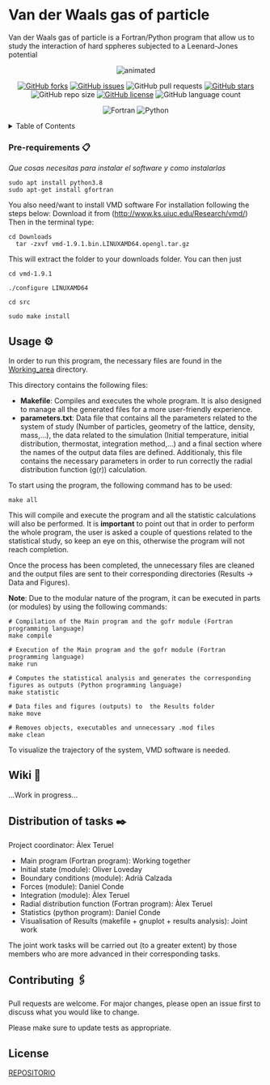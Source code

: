 #  Van der Waals gas of particle

 Van der Waals gas of particle is a Fortran/Python program that allow us to study the interaction of hard sppheres subjected to a Leenard-Jones potential


<p align="center">
  <img src="https://user-images.githubusercontent.com/66941005/155822626-9a3d667d-cf97-44cb-b0a4-29d1b485c6d4.gif" alt="animated" />
</p>

<div align="center">
 
[![GitHub forks](https://img.shields.io/github/forks/Eines-Informatiques-Avancades/Project-II)](https://github.com/Eines-Informatiques-Avancades/Project-II/network)
[![GitHub issues](https://img.shields.io/github/issues/Eines-Informatiques-Avancades/Project-II)](https://github.com/Eines-Informatiques-Avancades/Project-II/issues)
![GitHub pull requests](https://img.shields.io/github/issues-pr/Eines-Informatiques-Avancades/Project-II)
[![GitHub stars](https://img.shields.io/github/stars/Eines-Informatiques-Avancades/Project-II)](https://github.com/Eines-Informatiques-Avancades/Project-II/stargazers)
![GitHub repo size](https://img.shields.io/github/repo-size/Eines-Informatiques-Avancades/Project-II)
[![GitHub license](https://img.shields.io/github/license/Eines-Informatiques-Avancades/Project-II)](https://github.com/Eines-Informatiques-Avancades/Project-II)
![GitHub language count](https://img.shields.io/github/languages/count/Eines-Informatiques-Avancades/Project-II)

![Fortran](https://img.shields.io/badge/Fortran-%23734F96.svg?style=for-the-badge&logo=fortran&logoColor=white)
![Python](https://img.shields.io/badge/python-3670A0?style=for-the-badge&logo=python&logoColor=ffdd54)
</div>


<!-- TABLE OF CONTENTS -->
<details>
  <summary>Table of Contents</summary>
  <ol>
    <li><a href="#Pre-requirements">Pre-requirements</a></li>
    <li><a href="#Usage">Usage</a></li>
    <li><a href="#wiki">Wiki</a></li>
    <li><a href="#Distribution-of-tasks">Distribution of tasks</a></li>
    <li><a href="#contributing">Contributing</a></li>
    <li><a href="#license">License</a></li>
  </ol>
</details>


<!-- Pre-requirements -->
### Pre-requirements 📋

_Que cosas necesitas para instalar el software y como instalarlas_

```
sudo apt install python3.8
sudo apt-get install gfortran
```
You also need/want to install VMD software
For installation following the steps below: Download it from (http://www.ks.uiuc.edu/Research/vmd/) Then in the terminal type:
```
cd Downloads
  tar -zxvf vmd-1.9.1.bin.LINUXAMD64.opengl.tar.gz
```
This will extract the folder to your downloads folder. You can then just
```
cd vmd-1.9.1

./configure LINUXAMD64

cd src

sudo make install
```

<!-- Usage -->
## Usage ⚙️
In order to run this program, the necessary files are found in the [Working_area](https://github.com/Eines-Informatiques-Avancades/Project-II/tree/master/Working_Area) directory.

This directory contains the following files:

- **Makefile**: Compiles and executes the whole program. It is also designed to manage all the generated files for a more user-friendly experience.
- **parameters.txt**: Data file that contains all the parameters related to the system of study (Number of particles, geometry of the lattice, density, mass,...), the data related to the simulation (Initial temperature, initial distribution, thermostat, integration method,...) and a final section where the names of the output data files are defined. Additionaly, this file contains the necessary parameters in order to run correctly the radial distribution function (g(r)) calculation. 

To start using the program, the following command has to be used:
```
make all
```
This will compile and execute the program and all the statistic calculations will also be performed. It is **important** to point out that in order to perform the whole program, the user is asked a couple of questions related to the statistical study, so keep an eye on this, otherwise the program will not reach completion.

Once the process has been completed, the unnecessary files are cleaned and the output files are sent to their corresponding directories (Results -> Data and Figures).

**Note**: Due to the modular nature of the program, it can be executed in parts (or modules) by using the following commands:

```
# Compilation of the Main program and the gofr module (Fortran programming language)
make compile

# Execution of the Main program and the gofr module (Fortran programming language)
make run

# Computes the statistical analysis and generates the corresponding figures as outputs (Python programming language)
make statistic

# Data files and figures (outputs) to  the Results folder
make move

# Removes objects, executables and unnecessary .mod files
make clean
```

To visualize the trajectory of the system, VMD software is needed.


## Wiki 📖

...Work in progress...


<!-- DISTRIBUTION OF TASKS -->
## Distribution of tasks ✒️ 
Project coordinator: Àlex Teruel

- Main program (Fortran program): Working together
- Initial state (module): Oliver Loveday
- Boundary conditions (module): Adrià Calzada
- Forces (module): Daniel Conde
- Integration (module): Àlex Teruel
- Radial distribution function (Fortran program): Àlex Teruel
- Statistics (python program): Daniel Conde
- Visualisation of Results (makefile + gnuplot + results analysis): Joint work

The joint work tasks will be carried out (to a greater extent) by those members who are more advanced in their corresponding tasks.


<!-- CONTRIBUTING -->
## Contributing 🖇️
Pull requests are welcome. For major changes, please open an issue first to discuss what you would like to change.

Please make sure to update tests as appropriate.


<!-- LICENSE -->
## License
[REPOSITORIO](https:...)


